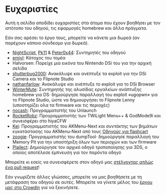 # Ευχαριστίες

Αυτή η σελίδα αποδίδει ευχαριστίες στα άτομα που έχουν βοηθήσει με τον ιστότοπο του οδηγού, τις εφαρμογές homebrew και άλλα πράγματα.

Εάν σας αρέσει το έργο τους, μπορείτε να κάνετε μια δωρεά (αν παρέχουν κάποιο σύνδεσμο για δωρεά).

- [NightScript](https://nightscript370.github.io/), [Pk11](https://pk11.us/) & [Peter0x44](https://github.com/Peter0x44): Συντηρητές του οδηγού
- [emiyl](https://emiyl.com/paypal): Κάτοχος του τομέα
- Halvorsen: Παρείχε μια εικόνα του Nintendo DSi του για την αρχική σελίδα
- [shutterbug2000](https://paypal.me/projectkaeru): Ανακάλυψε και ανέπτυξε τα exploit για την DSi Camera και το Flipnote Studio
- [nathanfarlow](https://github.com/nathanfarlow): Ανακάλυψε και ανέπτυξε το exploit για το DSi Browser
- [WinterMute](https://devkitpro.org/support-devkitpro): Συντηρητής της αλυσίδας εργαλείων ανάπτυξης homebrew για DS· δημιούργησε παραλλαγή του exploit «ugopwn» για το Flipnote Studio, ώστε να δημιουργήσει το Flipnote Lenny (υποστηρίζει ολα τα firmware και τις περιοχές)
- [nocash](http://problemkaputt.de/donate.htm): Προγραμματιστής του Unlaunch
- [RocketRobz](https://github.com/RocketRobz): Προγραμματιστής των TWiLight Menu++ & GodMode9i και συνεισφέρει στο hiyaCFW
- [Kei](https://github.com/coderkei): Προγραμματιστής του AKMenu-Next και συντάκτης των βημάτων εγκατάστασης του AKMenu-Next από τους [Οδηγούς για flashcart](https://sanrax.github.io/flashcart-guides/tutorials/akmenu-next/#__tabbed_1_2)
- [zoogie](https://github.com/zoogie): Προγραμματιστής του dumpTool· δημιούργησε παραλλαγή του Memory Pit για την υποστήριξη όλων των περιοχών και των firmware
- [Plailect](https://github.com/Plailect): Δημιούργησε τον αρχικό οδηγό τροποποίησης για 3DS, ο οποίος αποτέλεσε έμπνευση για τον παρόντα οδηγό

Μπορείτε κι εσείς να συνεισφέρετε στον οδηγό μας [στέλνοντας απλώς ένα pull request](https://github.com/cfw-guide/dsi.cfw.guide/)!

Εάν γνωρίζετε άλλες γλώσσες, μπορείτε να μας βοηθήσετε με τη μετάφραση του οδηγού σε αυτές. Μπορείτε να γίνετε μέλος του [έργου μας στο Crowdin](https://crowdin.com/project/dsi-guide) για να ξεκινήσετε.
